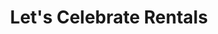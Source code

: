 ---
title: "Let's Celebrate Rentals"
url: /steinbach/lets-celebrate-rentals/
shop: storage rental
---
